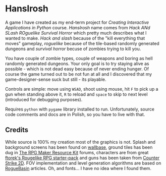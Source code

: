 Hanslrosh
=========

A game I have created as my end-term project for *Creating Interactive Applications in Python* course. *Hanslrosh* name comes from *Hack ANd SLash ROguelike Survival Horror* which pretty much describes what I wanted to make. *Hack and slash* because of the "kill everything that moves" gameplay, *roguelike* because of the tile-based randomly generated dungeons and *survival horror* becuse of zombies trying to kill you.

You have couple of zombie types, couple of weapons and boring as hell randomly generated dungeons. Your only goal is to try staying alive as possible - which is not dead easy because of never ending hunger. Of course the game turned out to be not fun at all and I discovered that my game-designer-sense suck but still - its playable.

Controls are simple: move using `WSAD`, shoot using mouse, hit `F` to pick up a gun when standing above it, `R` to reload and `space` to skip to next level (introduced for debugging purposes).

Requires `python` with `pygame` library installed to run. Unfortunately, source code comments and docs are in Polish, so you have to live with that.


Credits
-------

While source is 100% my creation most of the graphics is not.
Splash and background screens has been found on [wallbase][wallbase], ground tiles has been dug in [The RPG Maker Resource Kit][rmrk] forums, characters are from great [ftorek's Rougelike RPG starter-pack][ftorek] and guns has been taken from [Counter Strike 2D][cs2d].
FOV implementation and level generation algorithms are based on [RogueBasin][roguebasin] articles.
Oh, and fonts... I have no idea where I found them.

[wallbase]: http://wallbase.cc/
[rmrk]: http://rmrk.net/index.php?topic=35095.0
[ftorek]: http://forum.warsztat.gd/index.php?topic=14626.0
[cs2d]: http://www.cs2d.com/
[roguebasin]: http://roguebasin.roguelikedevelopment.org/
